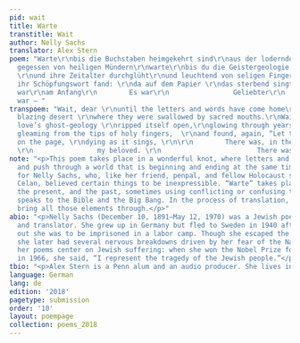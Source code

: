 ```yaml
---
pid: wait
title: Warte
transtitle: Wait
author: Nelly Sachs
translator: Alex Stern
poem: "Warte\r\nbis die Buchstaben heimgekehrt sind\r\naus der lodernden Wüste \r\nund
  gegessen von heiligen Mündern\r\nwarte\r\nbis du die Geistergeologie der Liebe\r\naufgerissen
  \r\nund ihre Zeitalter durchglüht\r\nund leuchtend von seligen Fingerziegen \r\nwieder
  ihr Schöpfungswort fand: \r\nda auf dem Papier \r\ndas sterbend singt: \r\n\r\nEs
  war\r\nam Anfang\r\n        Es war\r\n                Geliebter\r\n                        Es
  war — "
transpoem: "Wait, dear \r\nuntil the letters and words have come home\r\nfrom the
  blazing desert \r\nwhere they were swallowed by sacred mouths.\r\nWait, dear\r\nuntil
  love’s ghost-geology \r\nripped itself open,\r\nglowing through years of the universe\r\nand
  gleaming from the tips of holy fingers,  \r\nand found, again, “Let there be…”\r\n\r\nThere,
  on the page, \r\ndying as it sings, \r\n\r\n        There was, in the Beginning,
  \r\n                my beloved. \r\n                        There was —"
note: "<p>This poem takes place in a wonderful knot, where letters and words pulse
  and push through a world that is beginning and ending at the same time. It is appropriate
  for Nelly Sachs, who, like her friend, penpal, and fellow Holocaust survivor Paul
  Celan, believed certain things to be inexpressible. “Warte” takes place in the future,
  the present, and the past, sometimes using conflicting or confusing tenses. It simultaneously
  speaks to the Bible and the Big Bang. In the process of translation, I tried to
  bring all those elements through.</p>"
abio: "<p>Nelly Sachs (December 10, 1891–May 12, 1970) was a Jewish poet, playwright,
  and translator. She grew up in Germany but fled to Sweden in 1940 after she found
  out she was to be imprisoned in a labor camp. Though she escaped the Holocaust,
  she later had several nervous breakdowns driven by her fear of the Nazis. Many of
  her poems center on Jewish suffering: when she won the Nobel Prize for Literature
  in 1966, she said, “I represent the tragedy of the Jewish people.”</p>"
tbio: "<p>Alex Stern is a Penn alum and an audio producer. She lives in Philadelphia.</p>"
language: German
lang: de
edition: '2018'
pagetype: submission
order: '10'
layout: poempage
collection: poems_2018
---
```

